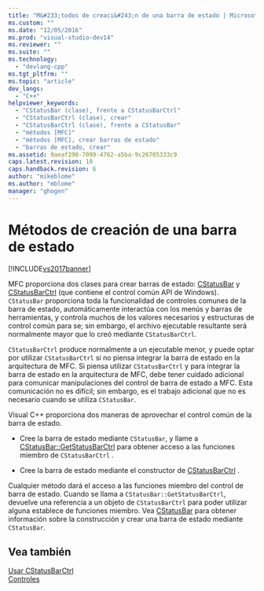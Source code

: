 ```yaml
---
title: "M&#233;todos de creaci&#243;n de una barra de estado | Microsoft Docs"
ms.custom: ""
ms.date: "12/05/2016"
ms.prod: "visual-studio-dev14"
ms.reviewer: ""
ms.suite: ""
ms.technology: 
  - "devlang-cpp"
ms.tgt_pltfrm: ""
ms.topic: "article"
dev_langs: 
  - "C++"
helpviewer_keywords: 
  - "CStatusBar (clase), frente a CStatusBarCtrl"
  - "CStatusBarCtrl (clase), crear"
  - "CStatusBarCtrl (clase), frente a CStatusBar"
  - "métodos [MFC]"
  - "métodos [MFC], crear barras de estado"
  - "barras de estado, crear"
ms.assetid: 9aeaf290-7099-4762-a5ba-9c26705333c9
caps.latest.revision: 10
caps.handback.revision: 6
author: "mikeblome"
ms.author: "mblome"
manager: "ghogen"
---
```

# M&#233;todos de creaci&#243;n de una barra de estado
[!INCLUDE[vs2017banner](../assembler/inline/includes/vs2017banner.md)]

MFC proporciona dos clases para crear barras de estado: [CStatusBar](../mfc/reference/cstatusbar-class.md) y [CStatusBarCtrl](../mfc/reference/cstatusbarctrl-class.md) \(que contiene el control común API de Windows\).  `CStatusBar` proporciona toda la funcionalidad de controles comunes de la barra de estado, automáticamente interactúa con los menús y barras de herramientas, y controla muchos de los valores necesarios y estructuras de control común para se; sin embargo, el archivo ejecutable resultante será normalmente mayor que lo creó mediante `CStatusBarCtrl`.  
  
 `CStatusBarCtrl` produce normalmente a un ejecutable menor, y puede optar por utilizar `CStatusBarCtrl` si no piensa integrar la barra de estado en la arquitectura de MFC.  Si piensa utilizar `CStatusBarCtrl` y para integrar la barra de estado en la arquitectura de MFC, debe tener cuidado adicional para comunicar manipulaciones del control de barra de estado a MFC.  Esta comunicación no es difícil; sin embargo, es el trabajo adicional que no es necesario cuando se utiliza `CStatusBar`.  
  
 Visual C\+\+ proporciona dos maneras de aprovechar el control común de la barra de estado.  
  
-   Cree la barra de estado mediante `CStatusBar`, y llame a [CStatusBar::GetStatusBarCtrl](../Topic/CStatusBar::GetStatusBarCtrl.md) para obtener acceso a las funciones miembro de `CStatusBarCtrl` .  
  
-   Cree la barra de estado mediante el constructor de [CStatusBarCtrl](../mfc/reference/cstatusbarctrl-class.md) .  
  
 Cualquier método dará el acceso a las funciones miembro del control de barra de estado.  Cuando se llama a `CStatusBar::GetStatusBarCtrl`, devuelve una referencia a un objeto de `CStatusBarCtrl` para poder utilizar alguna establece de funciones miembro.  Vea [CStatusBar](../mfc/reference/cstatusbar-class.md) para obtener información sobre la construcción y crear una barra de estado mediante `CStatusBar`.  
  
## Vea también  
 [Usar CStatusBarCtrl](../mfc/using-cstatusbarctrl.md)   
 [Controles](../mfc/controls-mfc.md)